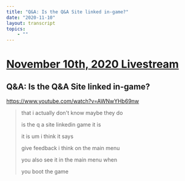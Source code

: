 ```yaml
---
title: "Q&A: Is the Q&A Site linked in-game?"
date: "2020-11-10"
layout: transcript
topics:
    - ""
---
```

# [November 10th, 2020 Livestream](../2020-11-10.md)
## Q&A: Is the Q&A Site linked in-game?
https://www.youtube.com/watch?v=AWNwYHb69nw
> that i actually don't know maybe they do
> 
> is the q a site linkedin game it is
> 
> it is um i think it says
> 
> give feedback i think on the main menu
> 
> you also see it in the main menu when
> 
> you boot the game
> 
